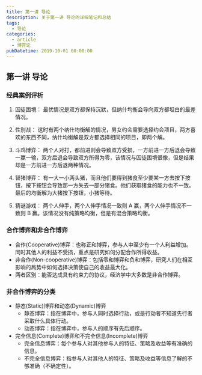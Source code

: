 ```yaml
---
title: 第一讲 导论
description: 关于第一讲 导论的详细笔记和总结
tags:
  - 导论
categories:
  - article
  - 博弈论
pubDatetime: 2019-10-01 00:00:00
---
```


## 第一讲 导论

### 经典案例评析

1. 囚徒困境：
   最优情况是双方都保持沉默，但纳什均衡会导向双方都坦白的最差情况。

2. 性别战：
   这时有两个纳什均衡解的情况，男女约会需要选择约会项目，两方喜欢的东西不同，纳什均衡解是双方都选择相同的项目，即两个解。

3. 斗鸡博弈：
   两个人对打，都前进则会导致双方受损，一方前进一方后退会导致一赢一输，双方后退会导致双方所得为零，该情况与囚徒困境很像，但是结果却是一方前进一方后退两种情况。

4. 智猪博弈：
   有一大一小两头猪，而且他们要得到猪食至少要某一方去按下按钮，按下按钮会导致那一方失去一部分猪食。他们获取猪食的能力也不一致。最后的均衡解为大猪按下按钮，小猪等待。

5. 猜谜游戏：
   两个人伸手，两个人伸手情况一致则 A 赢，两个人伸手情况不一致则 B 赢。该情况没有纯策略均衡，但是有混合策略均衡。

### 合作博弈和非合作博弈

- 合作(Cooperative)博弈：也称正和博弈，参与人中至少有一个人利益增加。同时其他人的利益不受损，重点是研究如何分配合作所得收益。
- 非合作(Non-cooperative)博弈：包括零和博弈和负和博弈，研究人们在相互影响的局势中如何选择决策使自己的收益最大化。
- 两者区别：能否达成具有约束力的协议，经济学中大多数是非合作博弈。

### 非合作博弈的分类

- 静态(Static)博弈和动态(Dynamic)博弈
  - 静态博弈：指在博弈中，参与人同时选择行动，或是行动者不知道先行者采取什么具体行动。
  - 动态博弈：指在博弈中，参与人的顺序有先后顺序。
- 完全信息(Complete)博弈和不完全信息(Incomplete)博弈
  - 完全信息博弈：每个参与人对其他参与人的特征、策略及收益等有准确的信息。
  - 不完全信息博弈：指参与人对其他人的特征、策略及收益等信息了解的不够准确（不确定性）。
